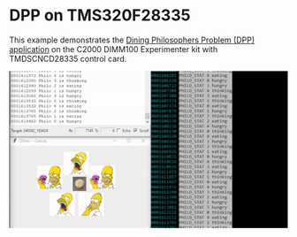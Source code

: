 # DPP on TMS320F28335
This example demonstrates the [Dining Philosophers Problem (DPP) application](https://www.state-machine.com/qpc/tut_dpp.html) on the C2000 DIMM100 Experimenter kit with TMDSCNCD28335 control card.

![DPP](../../../doc/img/dpp_ti_c2000.gif)
